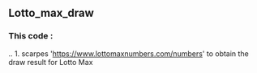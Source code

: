 ## Lotto_max_draw
### This code :
.. 1. scarpes 'https://www.lottomaxnumbers.com/numbers' to obtain the draw result for Lotto Max
